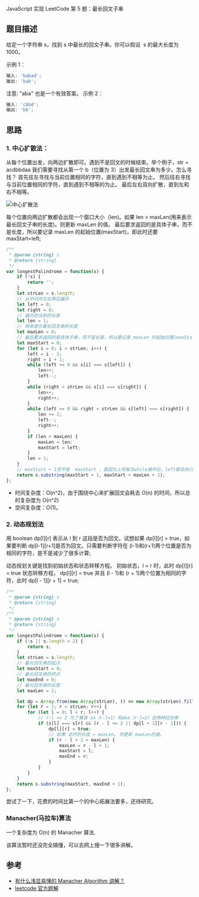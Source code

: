 JavaScript 实现 LeetCode 第 5 题：最长回文子串

## 题目描述

给定一个字符串 s，找到 s 中最长的回文子串。你可以假设  s 的最大长度为 1000。

示例 1：

```js
输入: 'babad';
输出: 'bab';
```

注意: "aba" 也是一个有效答案。
示例 2：

```js
输入: 'cbbd';
输出: 'bb';
```

## 思路

### 1. 中心扩散法：

从每个位置出发，向两边扩散即可。遇到不是回文的时候结束。举个例子，str = acdbbdaa 我们需要寻找从第一个 b（位置为 3）出发最长回文串为多少。怎么寻找？
首先往左寻找与当前位置相同的字符，直到遇到不相等为止。
然后往右寻找与当前位置相同的字符，直到遇到不相等的为止。
最后左右双向扩散，直到左和右不相等。

![中心扩散法]()

每个位置向两边扩散都会出现一个窗口大小（len)。如果 len > maxLen(用来表示最长回文子串的长度)。则更新 maxLen 的值。
最后要求返回的是具体子串，而不是长度，所以要记录 maxLen 的起始位置(maxStart)，即此时还要 maxStart=left;

```js
/**
 * @param {string} s
 * @return {string}
 */
var longestPalindrome = function(s) {
    if (!s) {
        return '';
    }
    let strLen = s.length;
    // 从中间向左右两边遍历
    let left = 0;
    let right = 0;
    // 遍历到当前的长度
    let len = 1;
    // 用来表示最长回文串的长度
    let maxLen = 0;
    // 最后要求返回的是具体子串，而不是长度，所以要记录 maxLen 的起始位置(maxStart)
    let maxStart = 0;
    for (let i = 0; i < strLen; i++) {
        left = i - 1;
        right = i + 1;
        while (left >= 0 && s[i] === s[left]) {
            len++;
            left--;
        }
        while (right < strLen && s[i] === s[right]) {
            len++;
            right++;
        }
        while (left >= 0 && right < strLen && s[left] === s[right]) {
            len += 2;
            left--;
            right++;
        }
        if (len > maxLen) {
            maxLen = len;
            maxStart = left;
        }
        len = 1;
    }
    // maxStart + 1而不是  maxStart ，是因为上传每次while循环后，left都会执行 -- 操作
    return s.substring(maxStart + 1, maxStart + maxLen + 1);
};
```

-   时间复杂度：O(n^2)，由于围绕中心来扩展回文会耗去 O(n) 的时间，所以总的复杂度为 O(n^2)
-   空间复杂度：O(1)。

### 2. 动态规划法

用 boolean dp[l][r] 表示从 l 到 r 这段是否为回文。试想如果 dp[l][r] = true，如果要判断 dp[l-1][r+1]是否为回文。只需要判断字符在 (l-1)和(r+1)两个位置是否为相同的字符，是不是减少了很多计算;

动态规划关键是找到初始状态和状态转移方程。
初始状态，l = r 时，此时 dp[l][r] = true
状态转移方程， dp[l][r] = true 并且 (l - 1)和 (r + 1)两个位置为相同的字符，此时 dp[l - 1][r + 1] = true;

```js
/**
 * @param {string} s
 * @return {string}
 */
/**
 * @param {string} s
 * @return {string}
 */
var longestPalindrome = function(s) {
    if (!s || s.length < 2) {
        return s;
    }
    let strLen = s.length;
    // 最长回文串的起点
    let maxStart = 0;
    // 最长回文串的终点
    let maxEnd = 0;
    // 最长回文串的长度
    let maxLen = 1;

    let dp = Array.from(new Array(strLen), () => new Array(strLen).fill(false));
    for (let r = 1; r < strLen; r++) {
        for (let l = 0; l < r; l++) {
            // r-l <= 2 为了兼容 aa（r-l=1）和aba（r-l=2）这两种回文串
            if (s[l] === s[r] && (r - l <= 2 || dp[l + 1][r - 1])) {
                dp[l][r] = true;
                // 如果 此时的长度 > maxLen, 则更新 maxLen的值。
                if (r - l + 1 > maxLen) {
                    maxLen = r - l + 1;
                    maxStart = l;
                    maxEnd = r;
                }
            }
        }
    }
    return s.substring(maxStart, maxEnd + 1);
};
```

尝试了一下，花费的时间比第一个的中心拓展法要多，还待研究。

### Manacher(马拉车)算法

一个复杂度为 O(n) 的 Manacher 算法.

该算法暂时还没完全搞懂，可以去网上搜一下很多讲解。

## 参考

-   [有什么浅显易懂的 Manacher Algorithm 讲解？](https://www.zhihu.com/question/37289584?sort=created)
-   [leetcode 官方题解](https://leetcode-cn.com/problems/longest-palindromic-substring/solution/5-zui-chang-hui-wen-zi-chuan-by-alexer-660/)
